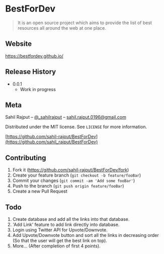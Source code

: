 # BestForDev
> It is an open source project which aims to provide the list of best resources all around the web at one place. 

## Website

https://bestfordev.github.io/

## Release History

* 0.0.1
    * Work in progress

## Meta

Sahil Rajput – [@_sahilrajput](https://twitter.com/_sahilrajput) – sahil.rajput.0196@gmail.com

Distributed under the MIT license. See ``LICENSE`` for more information.

[https://github.com/sahil-rajput/BestForDev](https://github.com/sahil_rajput/BestForDev)

## Contributing

1. Fork it (<https://github.com/sahil-rajput/BestForDev/fork>)
2. Create your feature branch (`git checkout -b feature/fooBar`)
3. Commit your changes (`git commit -am 'Add some fooBar'`)
4. Push to the branch (`git push origin feature/fooBar`)
5. Create a new Pull Request

## Todo

1. Create database and add all the links into that database.
2. 'Add Link' feature to add link directly into database.
3. Login using Twitter API for Upvote/Downvote.
4. Add Upvote/Downvote button and sort all the links in decreasing order (So that the user will get the best link on top).
5. More... (After completion of first 4 points).
